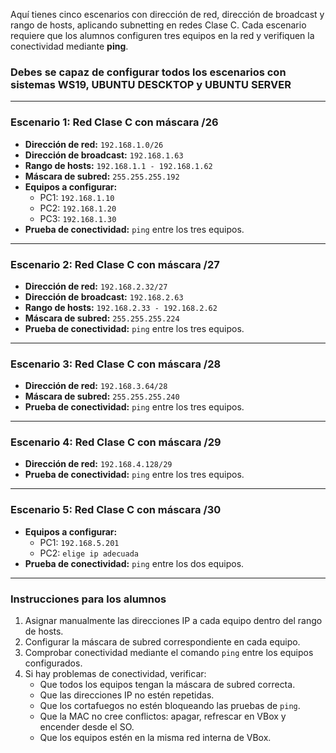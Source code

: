 Aquí tienes cinco escenarios con dirección de red, dirección de broadcast y rango de hosts, aplicando subnetting en redes Clase C. Cada escenario requiere que los alumnos configuren tres equipos en la red y verifiquen la conectividad mediante **ping**.

### Debes se capaz de configurar todos los escenarios con sistemas WS19, UBUNTU DESCKTOP y UBUNTU SERVER

---

### **Escenario 1: Red Clase C con máscara /26**
- **Dirección de red:** `192.168.1.0/26`
- **Dirección de broadcast:** `192.168.1.63`
- **Rango de hosts:** `192.168.1.1 - 192.168.1.62`
- **Máscara de subred:** `255.255.255.192`
- **Equipos a configurar:**  
  - PC1: `192.168.1.10`  
  - PC2: `192.168.1.20`  
  - PC3: `192.168.1.30`  
- **Prueba de conectividad:** `ping` entre los tres equipos.

---

### **Escenario 2: Red Clase C con máscara /27**
- **Dirección de red:** `192.168.2.32/27`
- **Dirección de broadcast:** `192.168.2.63`
- **Rango de hosts:** `192.168.2.33 - 192.168.2.62`
- **Máscara de subred:** `255.255.255.224`
- **Prueba de conectividad:** `ping` entre los tres equipos.

---

### **Escenario 3: Red Clase C con máscara /28**
- **Dirección de red:** `192.168.3.64/28`
- **Máscara de subred:** `255.255.255.240`
- **Prueba de conectividad:** `ping` entre los tres equipos.

---

### **Escenario 4: Red Clase C con máscara /29**
- **Dirección de red:** `192.168.4.128/29`
- **Prueba de conectividad:** `ping` entre los tres equipos.

---

### **Escenario 5: Red Clase C con máscara /30**
- **Equipos a configurar:**  
  - PC1: `192.168.5.201`
  - PC2: `elige ip adecuada`  
- **Prueba de conectividad:** `ping` entre los dos equipos.

---

### **Instrucciones para los alumnos**
1. Asignar manualmente las direcciones IP a cada equipo dentro del rango de hosts.
2. Configurar la máscara de subred correspondiente en cada equipo.
3. Comprobar conectividad mediante el comando `ping` entre los equipos configurados.
4. Si hay problemas de conectividad, verificar:
   - Que todos los equipos tengan la máscara de subred correcta.
   - Que las direcciones IP no estén repetidas.
   - Que los cortafuegos no estén bloqueando las pruebas de `ping`.
   - Que la MAC no cree conflictos: apagar, refrescar en VBox y encender desde el SO.
   - Que los equipos estén en la misma red interna de VBox.
